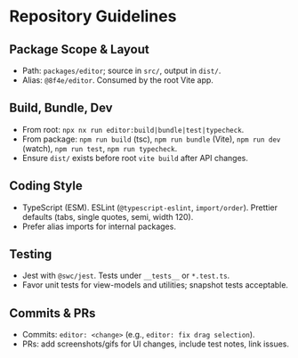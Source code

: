 # Repository Guidelines

## Package Scope & Layout
- Path: `packages/editor`; source in `src/`, output in `dist/`.
- Alias: `@8f4e/editor`. Consumed by the root Vite app.

## Build, Bundle, Dev
- From root: `npx nx run editor:build|bundle|test|typecheck`.
- From package: `npm run build` (tsc), `npm run bundle` (Vite), `npm run dev` (watch), `npm run test`, `npm run typecheck`.
- Ensure `dist/` exists before root `vite build` after API changes.

## Coding Style
- TypeScript (ESM). ESLint (`@typescript-eslint`, `import/order`). Prettier defaults (tabs, single quotes, semi, width 120).
- Prefer alias imports for internal packages.

## Testing
- Jest with `@swc/jest`. Tests under `__tests__` or `*.test.ts`.
- Favor unit tests for view-models and utilities; snapshot tests acceptable.

## Commits & PRs
- Commits: `editor: <change>` (e.g., `editor: fix drag selection`).
- PRs: add screenshots/gifs for UI changes, include test notes, link issues.
